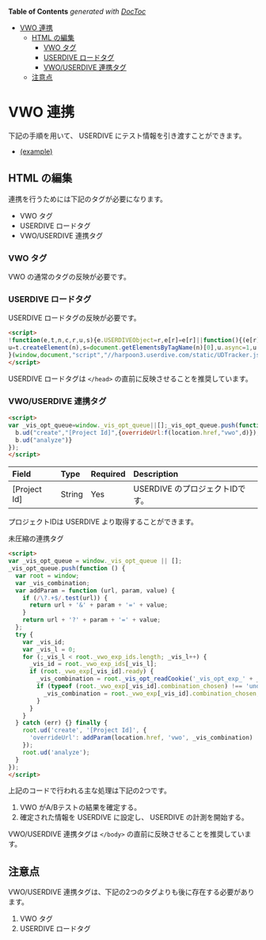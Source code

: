 <!-- START doctoc generated TOC please keep comment here to allow auto update -->
<!-- DON'T EDIT THIS SECTION, INSTEAD RE-RUN doctoc TO UPDATE -->
**Table of Contents**  *generated with [DocToc](https://github.com/thlorenz/doctoc)*

- [VWO 連携](#vwo-%E9%80%A3%E6%90%BA)
  - [HTML の編集](#html-%E3%81%AE%E7%B7%A8%E9%9B%86)
    - [VWO タグ](#vwo-%E3%82%BF%E3%82%B0)
    - [USERDIVE ロードタグ](#userdive-%E3%83%AD%E3%83%BC%E3%83%89%E3%82%BF%E3%82%B0)
    - [VWO/USERDIVE 連携タグ](#vwouserdive-%E9%80%A3%E6%90%BA%E3%82%BF%E3%82%B0)
  - [注意点](#%E6%B3%A8%E6%84%8F%E7%82%B9)

<!-- END doctoc generated TOC please keep comment here to allow auto update -->

# VWO 連携

下記の手順を用いて、 USERDIVE にテスト情報を引き渡すことができます。

- [(example)](https://finder3.userdive.com/examples/integration/vwo/)

## HTML の編集

連携を行うためには下記のタグが必要になります。

- VWO タグ
- USERDIVE ロードタグ
- VWO/USERDIVE 連携タグ

### VWO タグ

VWO の通常のタグの反映が必要です。

### USERDIVE ロードタグ

USERDIVE ロードタグの反映が必要です。

```html
<script>
!function(e,t,n,c,r,u,s){e.USERDIVEObject=r,e[r]=e[r]||function(){(e[r].queue=e[r].queue||[]).push(arguments)},
u=t.createElement(n),s=document.getElementsByTagName(n)[0],u.async=1,u.src=c,s.parentNode.insertBefore(u,s)
}(window,document,"script","//harpoon3.userdive.com/static/UDTracker.js?" + new Date().getTime(),"ud");
</script>
```

USERDIVE ロードタグは `</head>` の直前に反映させることを推奨しています。

### VWO/USERDIVE 連携タグ

```html
<script>
var _vis_opt_queue=window._vis_opt_queue||[];_vis_opt_queue.push(function(){var b=window;var d;var f=function(g,i,h){if(/\?.+$/.test(g)){return g+"&"+i+"="+h}return g+"?"+i+"="+h};try{var a;var e=0;for(;e<b._vwo_exp_ids.length;e++){a=b._vwo_exp_ids[e];if(b._vwo_exp[a].ready){d=b._vis_opt_readCookie("_vis_opt_exp_"+a+"_combi");if(typeof(b._vwo_exp[a].combination_chosen)!=="undefined"){d=b._vwo_exp[a].combination_chosen}}}}catch(c){}finally{
  b.ud("create","[Project Id]",{overrideUrl:f(location.href,"vwo",d)});
  b.ud("analyze")}
});
</script>
```

| Field        | Type   | Required | Description                     |
|:-------------|:-------|:---------|:--------------------------------|
| [Project Id] | String | Yes      | USERDIVE のプロジェクトIDです。 |

プロジェクトIDは USERDIVE より取得することができます。

未圧縮の連携タグ

```html
<script>
var _vis_opt_queue = window._vis_opt_queue || [];
_vis_opt_queue.push(function () {
  var root = window;
  var _vis_combination;
  var addParam = function (url, param, value) {
    if (/\?.+$/.test(url)) {
      return url + '&' + param + '=' + value;
    }
    return url + '?' + param + '=' + value;
  };
  try {
    var _vis_id;
    var _vis_l = 0;
    for (;_vis_l < root._vwo_exp_ids.length; _vis_l++) {
      _vis_id = root._vwo_exp_ids[_vis_l];
      if (root._vwo_exp[_vis_id].ready) {
        _vis_combination = root._vis_opt_readCookie('_vis_opt_exp_' + _vis_id + '_combi');
        if (typeof (root._vwo_exp[_vis_id].combination_chosen) !== 'undefined') {
          _vis_combination = root._vwo_exp[_vis_id].combination_chosen;
        }
      }
    }
  } catch (err) {} finally {
    root.ud('create', '[Project Id]', {
      'overrideUrl': addParam(location.href, 'vwo', _vis_combination)
    });
    root.ud('analyze');
  }
});
</script>
```

上記のコードで行われる主な処理は下記の2つです。

1. VWO がA/Bテストの結果を確定する。
1. 確定された情報を USERDIVE に設定し、 USERDIVE の計測を開始する。

VWO/USERDIVE 連携タグは `</body>` の直前に反映させることを推奨しています。

## 注意点

VWO/USERDIVE 連携タグは、下記の2つのタグよりも後に存在する必要があります。

1. VWO タグ
1. USERDIVE ロードタグ
